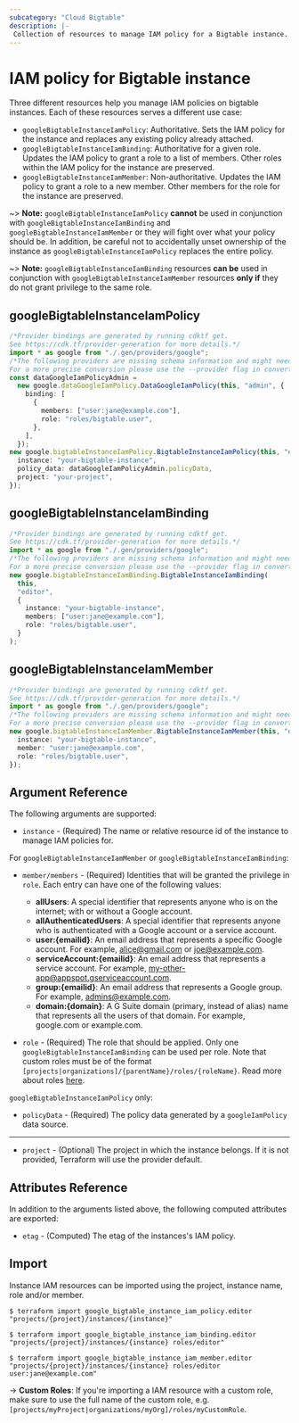 ```yaml
---
subcategory: "Cloud Bigtable"
description: |-
 Collection of resources to manage IAM policy for a Bigtable instance.
---
```


# IAM policy for Bigtable instance

Three different resources help you manage IAM policies on bigtable instances. Each of these resources serves a different use case:

* `googleBigtableInstanceIamPolicy`: Authoritative. Sets the IAM policy for the instance and replaces any existing policy already attached.
* `googleBigtableInstanceIamBinding`: Authoritative for a given role. Updates the IAM policy to grant a role to a list of members. Other roles within the IAM policy for the instance are preserved.
* `googleBigtableInstanceIamMember`: Non-authoritative. Updates the IAM policy to grant a role to a new member. Other members for the role for the instance are preserved.

\~> **Note:** `googleBigtableInstanceIamPolicy` **cannot** be used in conjunction with `googleBigtableInstanceIamBinding` and `googleBigtableInstanceIamMember` or they will fight over what your policy should be. In addition, be careful not to accidentally unset ownership of the instance as `googleBigtableInstanceIamPolicy` replaces the entire policy.

\~> **Note:** `googleBigtableInstanceIamBinding` resources **can be** used in conjunction with `googleBigtableInstanceIamMember` resources **only if** they do not grant privilege to the same role.

## googleBigtableInstanceIamPolicy

```typescript
/*Provider bindings are generated by running cdktf get.
See https://cdk.tf/provider-generation for more details.*/
import * as google from "./.gen/providers/google";
/*The following providers are missing schema information and might need manual adjustments to synthesize correctly: google.
For a more precise conversion please use the --provider flag in convert.*/
const dataGoogleIamPolicyAdmin =
  new google.dataGoogleIamPolicy.DataGoogleIamPolicy(this, "admin", {
    binding: [
      {
        members: ["user:jane@example.com"],
        role: "roles/bigtable.user",
      },
    ],
  });
new google.bigtableInstanceIamPolicy.BigtableInstanceIamPolicy(this, "editor", {
  instance: "your-bigtable-instance",
  policy_data: dataGoogleIamPolicyAdmin.policyData,
  project: "your-project",
});

```

## googleBigtableInstanceIamBinding

```typescript
/*Provider bindings are generated by running cdktf get.
See https://cdk.tf/provider-generation for more details.*/
import * as google from "./.gen/providers/google";
/*The following providers are missing schema information and might need manual adjustments to synthesize correctly: google.
For a more precise conversion please use the --provider flag in convert.*/
new google.bigtableInstanceIamBinding.BigtableInstanceIamBinding(
  this,
  "editor",
  {
    instance: "your-bigtable-instance",
    members: ["user:jane@example.com"],
    role: "roles/bigtable.user",
  }
);

```

## googleBigtableInstanceIamMember

```typescript
/*Provider bindings are generated by running cdktf get.
See https://cdk.tf/provider-generation for more details.*/
import * as google from "./.gen/providers/google";
/*The following providers are missing schema information and might need manual adjustments to synthesize correctly: google.
For a more precise conversion please use the --provider flag in convert.*/
new google.bigtableInstanceIamMember.BigtableInstanceIamMember(this, "editor", {
  instance: "your-bigtable-instance",
  member: "user:jane@example.com",
  role: "roles/bigtable.user",
});

```

## Argument Reference

The following arguments are supported:

* `instance` - (Required) The name or relative resource id of the instance to manage IAM policies for.

For `googleBigtableInstanceIamMember` or `googleBigtableInstanceIamBinding`:

*   `member/members` - (Required) Identities that will be granted the privilege in `role`.
    Each entry can have one of the following values:
    * **allUsers**: A special identifier that represents anyone who is on the internet; with or without a Google account.
    * **allAuthenticatedUsers**: A special identifier that represents anyone who is authenticated with a Google account or a service account.
    * **user:{emailid}**: An email address that represents a specific Google account. For example, alice@gmail.com or joe@example.com.
    * **serviceAccount:{emailid}**: An email address that represents a service account. For example, my-other-app@appspot.gserviceaccount.com.
    * **group:{emailid}**: An email address that represents a Google group. For example, admins@example.com.
    * **domain:{domain}**: A G Suite domain (primary, instead of alias) name that represents all the users of that domain. For example, google.com or example.com.

*   `role` - (Required) The role that should be applied. Only one
    `googleBigtableInstanceIamBinding` can be used per role. Note that custom roles must be of the format
    `[projects|organizations]/{parentName}/roles/{roleName}`. Read more about roles [here](https://cloud.google.com/bigtable/docs/access-control#roles).

`googleBigtableInstanceIamPolicy` only:

* `policyData` - (Required) The policy data generated by a `googleIamPolicy` data source.

***

* `project` - (Optional) The project in which the instance belongs. If it
  is not provided, Terraform will use the provider default.

## Attributes Reference

In addition to the arguments listed above, the following computed attributes are
exported:

* `etag` - (Computed) The etag of the instances's IAM policy.

## Import

Instance IAM resources can be imported using the project, instance name, role and/or member.

```console
$ terraform import google_bigtable_instance_iam_policy.editor "projects/{project}/instances/{instance}"

$ terraform import google_bigtable_instance_iam_binding.editor "projects/{project}/instances/{instance} roles/editor"

$ terraform import google_bigtable_instance_iam_member.editor "projects/{project}/instances/{instance} roles/editor user:jane@example.com"
```

\-> **Custom Roles**: If you're importing a IAM resource with a custom role, make sure to use the
full name of the custom role, e.g. `[projects/myProject|organizations/myOrg]/roles/myCustomRole`.
